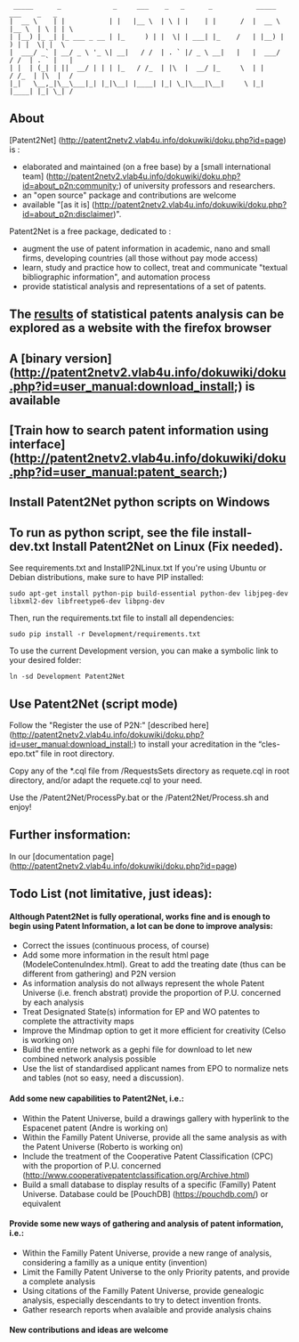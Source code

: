      _____      _             _     ___    _   _      _           _____   ___    _   _ 
    |  __ \    | |           | |   |__ \  | \ | |    | |      /  |  __ \ |__ \  | \ | | \
    | |__) |_ _| |_ ___ _ __ | |_     ) | |  \| | ___| |_    /   | |__) |   ) | |  \| |  \
    |  ___/ _` | __/ _ \ '_ \| __|   / /  | . ` |/ _ \ __|   |   |  ___/   / /  | . ` |   |
    | |  | (_| | ||  __/ | | | |_   / /_  | |\  |  __/ |_     \  | |      / /_  | |\  |  /
    |_|   \__,_|\__\___|_| |_|\__| |____| |_| \_|\___|\__|     \ |_|     |____| |_| \_| /       
About
-----
[Patent2Net] (http://patent2netv2.vlab4u.info/dokuwiki/doku.php?id=page) is :
* elaborated and maintained (on a free base) by a [small international team] (http://patent2netv2.vlab4u.info/dokuwiki/doku.php?id=about_p2n:community;) of university professors and researchers.  
* an "open source" package and contributions are welcome
* available "[as it is] (http://patent2netv2.vlab4u.info/dokuwiki/doku.php?id=about_p2n:disclaimer)".

Patent2Net is a free package, dedicated to :
* augment the use of patent information in academic, nano and small firms, developing countries (all those without pay mode access)
* learn, study and practice how to collect, treat and communicate "textual bibliographic information", and automation process
* provide statistical analysis and representations of a set of patents.

The [results](http://patent2netv2.vlab4u.info/) of statistical patents analysis can be explored as a website with the firefox browser
--------------------------------------------------------------------------------
A [binary version] (http://patent2netv2.vlab4u.info/dokuwiki/doku.php?id=user_manual:download_install;) is available
--------------------------------------------------------------------------------------------------------------------
[Train how to search patent information using interface] (http://patent2netv2.vlab4u.info/dokuwiki/doku.php?id=user_manual:patent_search;)
------------------------------------------------------
Install Patent2Net python scripts on Windows
--------------------------------------------
To run as python script, see the file install-dev.txt
Install Patent2Net on Linux (Fix needed).
---------------------------
See requirements.txt and InstallP2NLinux.txt
If you're using Ubuntu or Debian distributions, make sure to have PIP installed:

    sudo apt-get install python-pip build-essential python-dev libjpeg-dev libxml2-dev libfreetype6-dev libpng-dev

Then, run the requirements.txt file to install all dependencies:

    sudo pip install -r Development/requirements.txt

To use the current Development version, you can make a symbolic link to your desired folder:

    ln -sd Development Patent2Net

Use Patent2Net (script mode)
----------------------------
Follow the "Register the use of P2N:" [described here] (http://patent2netv2.vlab4u.info/dokuwiki/doku.php?id=user_manual:download_install;) to install your acreditation in the “cles-epo.txt” file in root directory.

Copy any of the *.cql file from /RequestsSets directory as requete.cql in root directory, and/or adapt the requete.cql to your need.

Use the /Patent2Net/ProcessPy.bat or the /Patent2Net/Process.sh and enjoy!

Further insformation:
---------------------
In our [documentation page] (http://patent2netv2.vlab4u.info/dokuwiki/doku.php?id=page)

Todo List (not limitative, just ideas):
---------------------------------------
#### Although Patent2Net is fully operational, works fine and is enough to begin using Patent Information, a lot can be done to improve analysis:
* Correct the issues (continuous process, of course)
* Add some more information in the result html page (ModeleContenuIndex.html). Great to add the treating date (thus can be different from gathering) and P2N version
* As information analysis do not allways represent the whole Patent Universe (i.e. french abstrat) provide the proportion of P.U. concerned by each analysis
* Treat Designated State(s) information for EP and WO patentes to complete the attractivity maps
* Improve the Mindmap option to get it more efficient for creativity (Celso is working on)
* Build the entire network as a gephi file for download to let new combined network analysis possible
* Use the list of standardised applicant names from EPO to normalize nets and tables (not so easy, need a discussion). 


#### Add some new capabilities to Patent2Net, i.e.:
* Within the Patent Universe, build a drawings gallery with hyperlink to the Espacenet patent (Andre is working on)
* Within the Familly Patent Universe, provide all the same analysis as with the Patent Universe (Roberto is working on)
* Include the treatment of the Cooperative Patent Classification (CPC) with the proportion of P.U. concerned (http://www.cooperativepatentclassification.org/Archive.html)
* Build a small database to display results of a specific (Familly) Patent Universe. Database could be [PouchDB] (https://pouchdb.com/) or equivalent

#### Provide some new ways of gathering and analysis of patent information, i.e.:
* Within the Familly Patent Universe, provide a new range of analysis, considering a familly as a unique entity (invention)
* Limit the Familly Patent Universe to the only Priority patents, and provide a complete analysis
* Using citations of the Familly Patent Universe, provide genealogic analysis, especially descendants to try to detect invention fronts.
* Gather research reports when avalaible and provide analysis chains

#### New contributions and ideas are welcome

